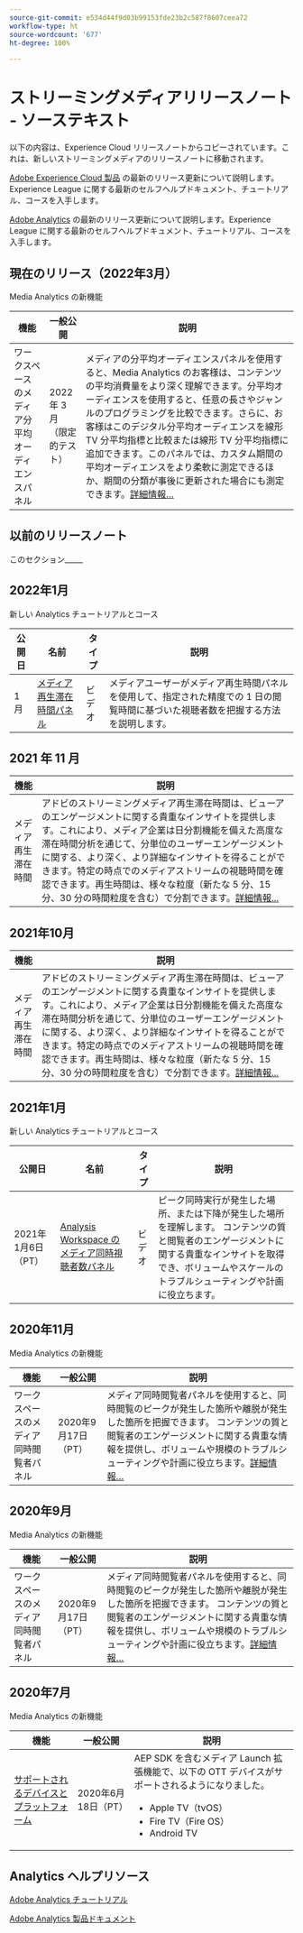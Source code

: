 ```yaml
---
source-git-commit: e534d44f9d03b99153fde23b2c587f8607ceea72
workflow-type: ht
source-wordcount: '677'
ht-degree: 100%

---
```

# ストリーミングメディアリリースノート - ソーステキスト

以下の内容は、Experience Cloud リリースノートからコピーされています。これは、新しいストリーミングメディアのリリースノートに移動されます。


[Adobe Experience Cloud 製品](https://business.adobe.com/jp/products/adobe-experience-cloud-products.html) の最新のリリース更新について説明します。Experience League に関する最新のセルフヘルプドキュメント、チュートリアル、コースを入手します。

[Adobe Analytics](https://experienceleague.adobe.com/docs/analytics/release-notes/latest.html?lang=ja) の最新のリリース更新について説明します。Experience League に関する最新のセルフヘルプドキュメント、チュートリアル、コースを入手します。


## 現在のリリース（2022年3月）

Media Analytics の新機能

| 機能 | 一般公開 | 説明 |
| -------- | -------------------- | ----------- |
| ワークスペースのメディア分平均オーディエンスパネル | 2022 年 3 月<br> （限定的テスト） | メディアの分平均オーディエンスパネルを使用すると、Media Analytics のお客様は、コンテンツの平均消費量をより深く理解できます。分平均オーディエンスを使用すると、任意の長さやジャンルのプログラミングを比較できます。さらに、お客様はこのデジタル分平均オーディエンスを線形 TV 分平均指標と比較または線形 TV 分平均指標に追加できます。このパネルでは、カスタム期間の平均オーディエンスをより柔軟に測定できるほか、期間の分類が事後に更新された場合にも測定できます。[詳細情報…](https://experienceleague.adobe.com/docs/media-analytics/using/media-reports/average-minute-audience.html?lang=ja) |



## 以前のリリースノート

このセクション_____

## 2022年1月

新しい Analytics チュートリアルとコース

| 公開日 | 名前 | タイプ | 説明 |
| ----------- | ---------- | ---------- | --------- |
| 1月 | <a href="/docs/analytics-learn/tutorials/media-analytics/measuring-media-analytics/media-playback-time-spent-panel.html?lang=en">メディア再生滞在時間パネル</a> | ビデオ | メディアユーザーがメディア再生時間パネルを使用して、指定された精度での 1 日の閲覧時間に基づいた視聴者数を把握する方法を説明します。 |




## 2021 年 11 月

| 機能 | 説明 |
| ----------- | ---------- |
| メディア再生滞在時間 | アドビのストリーミングメディア再生滞在時間は、ビューアのエンゲージメントに関する貴重なインサイトを提供します。これにより、メディア企業は日分割機能を備えた高度な滞在時間分析を通じて、分単位のユーザーエンゲージメントに関する、より深く、より詳細なインサイトを得ることができます。特定の時点でのメディアストリームの視聴時間を確認できます。再生時間は、様々な粒度（新たな 5 分、15 分、30 分の時間粒度を含む）で分割できます。[詳細情報...](https://experienceleague.adobe.com/docs/media-analytics/using/media-reports/media-workspace-panels/media-playback-time-spent.html?lang=ja) |



## 2021年10月

| 機能 | 説明 |
| ----------- | ---------- |
| メディア再生滞在時間 | アドビのストリーミングメディア再生滞在時間は、ビューアのエンゲージメントに関する貴重なインサイトを提供します。これにより、メディア企業は日分割機能を備えた高度な滞在時間分析を通じて、分単位のユーザーエンゲージメントに関する、より深く、より詳細なインサイトを得ることができます。特定の時点でのメディアストリームの視聴時間を確認できます。再生時間は、様々な粒度（新たな 5 分、15 分、30 分の時間粒度を含む）で分割できます。[詳細情報...](https://experienceleague.adobe.com/docs/media-analytics/using/media-reports/media-workspace-panels/media-playback-time-spent.html?lang=ja) |

## 2021年1月

新しい Analytics チュートリアルとコース

| 公開日 | 名前 | タイプ | 説明 |
| ----------- | ---------- | ---------- | --------- |
| 2021年1月6日（PT） | [Analysis Workspace のメディア同時視聴者数パネル](https://experienceleague.adobe.com/docs/analytics-learn/tutorials/analysis-workspace/using-panels/media-concurrent-viewers-panel-in-analysis-workspace.html?lang=ja#analysis-workspace) | ビデオ | ピーク同時実行が発生した場所、または下降が発生した場所を理解します。 コンテンツの質と閲覧者のエンゲージメントに関する貴重なインサイトを取得でき、ボリュームやスケールのトラブルシューティングや計画に役立ちます。 |


## 2020年11月

Media Analytics の新機能

| 機能 | 一般公開 | 説明 |
| -------- | -------------------- | ----------- |
| ワークスペースのメディア同時閲覧者パネル | 2020年9月17日（PT） | メディア同時閲覧者パネルを使用すると、同時閲覧のピークが発生した箇所や離脱が発生した箇所を把握できます。  コンテンツの質と閲覧者のエンゲージメントに関する貴重な情報を提供し、ボリュームや規模のトラブルシューティングや計画に役立ちます。[詳細情報…](https://experienceleague.adobe.com/docs/media-analytics/using/media-reports/media-workspace-panels/media-concurrent-viewers.html?lang=ja) |


## 2020年9月

Media Analytics の新機能

| 機能 | 一般公開 | 説明 |
| -------- | -------------------- | ----------- |
| ワークスペースのメディア同時閲覧者パネル | 2020年9月17日（PT） | メディア同時閲覧者パネルを使用すると、同時閲覧のピークが発生した箇所や離脱が発生した箇所を把握できます。  コンテンツの質と閲覧者のエンゲージメントに関する貴重な情報を提供し、ボリュームや規模のトラブルシューティングや計画に役立ちます。[詳細情報…](https://experienceleague.adobe.com/docs/media-analytics/using/media-reports/media-workspace-panels/media-concurrent-viewers.html?lang=ja) |


## 2020年7月

Media Analytics の新機能

| 機能 | 一般公開 | 説明 |
| -------- | -------------------- | ----------- |
| [サポートされるデバイスとプラットフォーム](https://experienceleague.adobe.com/docs/media-analytics/using/supported-devices.html?lang=ja) | 2020年6月18日（PT） | AEP SDK を含むメディア Launch 拡張機能で、以下の OTT デバイスがサポートされるようになりました。 <div><ul><li>Apple TV（tvOS）</li><li>Fire TV（Fire OS）</li><li>Android TV</li></ul></div> |



## Analytics ヘルプリソース

[Adobe Analytics チュートリアル](https://experienceleague.adobe.com/docs/analytics-learn/tutorials/overview.html?lang=ja)

[Adobe Analytics 製品ドキュメント](https://experienceleague.adobe.com/docs/analytics.html?lang=ja)
